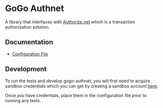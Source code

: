 # GoGo Authnet

A library that interfaces with [Authorize.net](https://authorize.net) which is a transaction authorization solution.

## Documentation
- [Configuration File](docs/CONFIG.md)

## Development

To run the tests and develop gogo-authnet, you will first need to acquire sandbox credentials which you can get by 
creating a sandbox account [here](https://developer.authorize.net/hello_world/sandbox.html).

Once you have credentials, place them in the configuration file prior to running any tests.